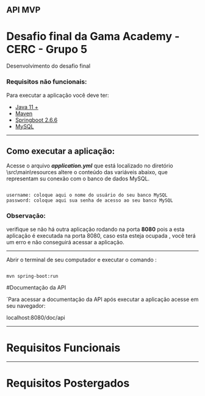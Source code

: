  API MVP
-----

 # Desafio final da Gama Academy - CERC - Grupo 5

Desenvolvimento do desafio final


### Requisitos não funcionais:

Para executar a aplicação você deve ter:

- [Java 11 +](https://www.oracle.com/java/technologies/downloads/)
- [Maven](https://maven.apache.org/download.cgi)
- [Springboot 2.6.6](https://start.spring.io/)
- [MySQL](https://www.mysql.com/)
___

## Como executar a aplicação:

Acesse o arquivo  ***application.yml***  que está localizado no diretório \src\main\resources
altere o conteúdo das variáveis abaixo, que representam su conexão com o banco de dados MySQL.

````

username: coloque aqui o nome do usuário do seu banco MySQL
password: coloque aqui sua senha de acesso ao seu banco MySQL

````
 

### Observação: 
verifique se não há outra aplicação rodando na porta **8080** pois a esta aplicação é executada na porta  8080, caso esta esteja ocupada , você  terá um erro e não conseguirá acessar a aplicação.

----

Abrir o terminal de seu computador  e executar o comando :  

````

mvn spring-boot:run

````

#Documentação da API

´Para acessar a documentação da API após executar a aplicação acesse em seu navegador: 

localhost:8080/doc/api


____

# Requisitos Funcionais
____

# Requisitos Postergados
